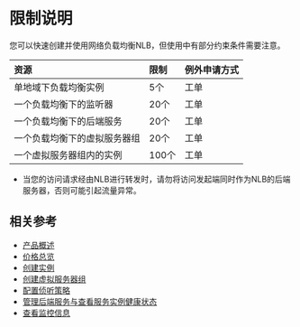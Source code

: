 # 限制说明

您可以快速创建并使用网络负载均衡NLB，但使用中有部分约束条件需要注意。


| 资源	| 限制	| 例外申请方式 |
| :- | :- | :- |
|单地域下负载均衡实例	|5个	|工单|
|一个负载均衡下的监听器	|20个	|工单|
|一个负载均衡下的后端服务	|20个	|工单|
|一个负载均衡下的虚拟服务器组	|20个|	工单|
|一个虚拟服务器组内的实例	|100个|	工单|

- 当您的访问请求经由NLB进行转发时，请勿将访问发起端同时作为NLB的后端服务器，否则可能引起流量异常。

## 相关参考

- [产品概述](../Introduction/Product-Overview.md)
- [价格总览](../Pricing/Price-Overview.md)
- [创建实例](../Getting-Started/Create-Instance.md)
- [创建虚拟服务器组](../Operation-Guide/TargetGroup-Management.md)
- [配置侦听策略](../Operation-Guide/Listener-Management.md)
- [管理后端服务与查看服务实例健康状态](../Operation-Guide/Backend-Management.md)
- [查看监控信息](../Operation-Guide/Monitoring.md)
